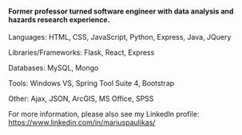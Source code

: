 <h4>Former professor turned software engineer with data analysis and hazards research experience.</h4>

<p>Languages: HTML, CSS, JavaScript, Python, Express, Java, JQuery </p>
<p>Libraries/Frameworks: Flask, React, Express</p>
<p>Databases: MySQL, Mongo </p>
<p>Tools: Windows VS, Spring Tool Suite 4, Bootstrap </p>
<p>Other: Ajax, JSON, ArcGIS, MS Office, SPSS</p>


For more information, please also see my LinkedIn profile:
https://www.linkedin.com/in/mariuspaulikas/


<!--
**MrMariusKentState/MrMariusKentState** is a ✨ _special_ ✨ repository because its `README.md` (this file) appears on your GitHub profile.

Here are some ideas to get you started:

- 🔭 I’m currently working on ...
- 🌱 I’m currently learning ...
- 👯 I’m looking to collaborate on ...
- 🤔 I’m looking for help with ...
- 💬 Ask me about ...
- 📫 How to reach me: ...
- 😄 Pronouns: ...
- ⚡ Fun fact: ...
-->
